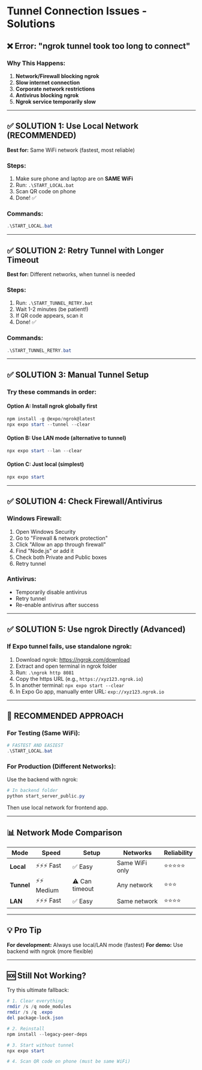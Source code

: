 # Tunnel Connection Issues - Solutions

## ❌ Error: "ngrok tunnel took too long to connect"

### Why This Happens:
1. **Network/Firewall blocking ngrok**
2. **Slow internet connection**
3. **Corporate network restrictions**
4. **Antivirus blocking ngrok**
5. **Ngrok service temporarily slow**

---

## ✅ SOLUTION 1: Use Local Network (RECOMMENDED)

**Best for:** Same WiFi network (fastest, most reliable)

### Steps:
1. Make sure phone and laptop are on **SAME WiFi**
2. Run: `.\START_LOCAL.bat`
3. Scan QR code on phone
4. Done! ✅

### Commands:
```powershell
.\START_LOCAL.bat
```

---

## ✅ SOLUTION 2: Retry Tunnel with Longer Timeout

**Best for:** Different networks, when tunnel is needed

### Steps:
1. Run: `.\START_TUNNEL_RETRY.bat`
2. Wait 1-2 minutes (be patient!)
3. If QR code appears, scan it
4. Done! ✅

### Commands:
```powershell
.\START_TUNNEL_RETRY.bat
```

---

## ✅ SOLUTION 3: Manual Tunnel Setup

### Try these commands in order:

#### Option A: Install ngrok globally first
```powershell
npm install -g @expo/ngrok@latest
npx expo start --tunnel --clear
```

#### Option B: Use LAN mode (alternative to tunnel)
```powershell
npx expo start --lan --clear
```

#### Option C: Just local (simplest)
```powershell
npx expo start
```

---

## ✅ SOLUTION 4: Check Firewall/Antivirus

### Windows Firewall:
1. Open Windows Security
2. Go to "Firewall & network protection"
3. Click "Allow an app through firewall"
4. Find "Node.js" or add it
5. Check both Private and Public boxes
6. Retry tunnel

### Antivirus:
- Temporarily disable antivirus
- Retry tunnel
- Re-enable antivirus after success

---

## ✅ SOLUTION 5: Use ngrok Directly (Advanced)

### If Expo tunnel fails, use standalone ngrok:

1. Download ngrok: https://ngrok.com/download
2. Extract and open terminal in ngrok folder
3. Run: `.\ngrok http 8081`
4. Copy the https URL (e.g., `https://xyz123.ngrok.io`)
5. In another terminal: `npx expo start --clear`
6. In Expo Go app, manually enter URL: `exp://xyz123.ngrok.io`

---

## 🎯 RECOMMENDED APPROACH

### For Testing (Same WiFi):
```powershell
# FASTEST AND EASIEST
.\START_LOCAL.bat
```

### For Production (Different Networks):
Use the backend with ngrok:
```powershell
# In backend folder
python start_server_public.py
```
Then use local network for frontend app.

---

## 📊 Network Mode Comparison

| Mode | Speed | Setup | Networks | Reliability |
|------|-------|-------|----------|-------------|
| **Local** | ⚡⚡⚡ Fast | ✅ Easy | Same WiFi only | ⭐⭐⭐⭐⭐ |
| **Tunnel** | ⚡⚡ Medium | ⚠️ Can timeout | Any network | ⭐⭐⭐ |
| **LAN** | ⚡⚡⚡ Fast | ✅ Easy | Same network | ⭐⭐⭐⭐ |

---

## 💡 Pro Tip

**For development:** Always use local/LAN mode (fastest)
**For demo:** Use backend with ngrok (more flexible)

---

## 🆘 Still Not Working?

Try this ultimate fallback:
```powershell
# 1. Clear everything
rmdir /s /q node_modules
rmdir /s /q .expo
del package-lock.json

# 2. Reinstall
npm install --legacy-peer-deps

# 3. Start without tunnel
npx expo start

# 4. Scan QR code on phone (must be same WiFi)
```





